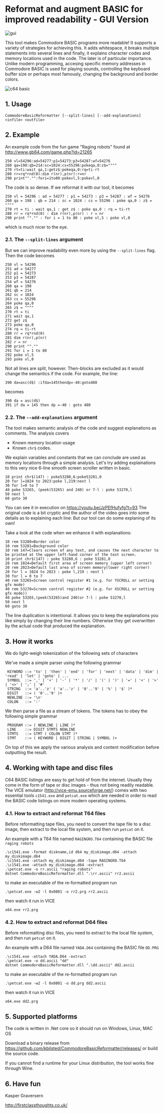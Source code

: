 ﻿# Reformat and augment BASIC for improved readability - GUI Version

![gui](cbrguiwin.jpg)

This tool makes Commodore BASIC programs more readable! It supports a variety of strategies for achieving this. It adds whitespace, it breaks multiple statements into several lines and finally, it
explains character codes and memory locations used in the code. The later is of particular importance. Unlike modern programming, accesing specific memory addresses in Commodore BASIC is used 
for playing sounds, controlling the keyboard buffer size or perhaps most famously, changing the background and border colors. 

![c64 basic](c64.png)




## 1. Usage

    CommodoreBasicReformatter [--split-lines] [--add-explanations] <infile> <outfile>


## 2. Example

An example code from the fun game "Raging robots" found at http://www.gb64.com/game.php?id=21265

```
250 vl=54296:ad=54277:p1=54273:p3=54287:wf=54276
260 qa=198:qb=214:sc=1024:cs=55296:pokeqa,0:z$=""""
270 rt=ti:wait qa,1:getz$:pokeqa,0:rq=ti-rt
280 rr=rq*rnd(0):dim r(nr),p(nr):r=nr
290 print""."":fori=1to80:pokevl,5:pokevl,0
```

The code is so dense. If we reformat it with our tool, it becomes

```
250 vl = 54296 : ad = 54277 : p1 = 54273 : p3 = 54287 : wf = 54276
260 qa = 198 : qb = 214 : sc = 1024 : cs = 55296 : poke qa,0 : z$ = """"
270 rt = ti : wait qa,1 : get z$ : poke qa,0 : rq = ti-rt
280 rr = rq*rnd(0) : dim r(nr),p(nr) : r = nr
290 print ""."" : for i = 1 to 80 : poke vl,5 : poke vl,0
```

which is much nicer to the eye.


### 2.1. The `--split-lines` argument 
 But we can improve readability even more by using the `--split-lines` flag. Then the code becomes

```
250 vl = 54296
251 ad = 54277
252 p1 = 54273
253 p3 = 54287
254 wf = 54276
260 qa = 198
261 qb = 214
262 sc = 1024
263 cs = 55296
264 poke qa,0
265 z$ = """"
270 rt = ti
271 wait qa,1
272 get z$
273 poke qa,0
274 rq = ti-rt
280 rr = rq*rnd(0)
281 dim r(nr),p(nr)
282 r = nr
290 print "".""
291 for i = 1 to 80
292 poke vl,5
293 poke vl,0
```

Not all lines are split, however. Then-blocks are excluded as it would change the semantics if the code. For example, the line:

```
390 da=asc(d$) :ifda=145thendp=-40:goto480
```
becomes

```
390 da = asc(d$)
391 if da = 145 then dp =-40 : goto 480
```

### 2.2. The `--add-explanations` argument

The tool makes semantic analysis of the code and suggest explanations as comments. The analysis covers

  * Known memory location usage
  * Known `chr$` codes.

We explain variables and constants that we can conclude are used as memory locations through a simple analysis.
Let's try adding explainations to this very nice 6-line smooth screen scroller written in basic.

```
10 print chr$(147) : poke53280,6:poke53281,0
20 for l=1024 to 2023:poke l,219:next l
30 for l=0 to 7
40 poke 53265, (peek(53265) and 240) or 7-l : poke 53270,l
50 next l
60 goto 30
```

You can see it in execution on https://youtu.be/JzPEfHufyfg?t=93 The original code is a bit cryptic and the author of the video goes into some details as to explaining each line:
But our tool can do some explaning of its own! 

Take a look at the code when we enhance it with explanations:

```
10 rem 53280=Border color
10 rem 53281=Background color
10 rem 147=Clears screen of any text, and causes the next character to be printed at the upper left-hand corner of the text screen.
10 print chr$(147) : poke 53280,6 : poke 53281,0
20 rem 1024=Default first area of screen memory (upper left corner)
20 rem 2023=Default last area of screen memory(lower right corner)
20 for l = 1024 to 2023 : poke l,219 : next l
30 for l = 0 to 7
40 rem 53265=Screen control register #1 (e.g. for YSCROLL or setting gfx mode)
40 rem 53270=Screen control register #2 (e.g. for XSCROLL or setting gfx mode))
40 poke 53265,(peek(53265)and 240)or 7-l : poke 53270,l
50 next l
60 goto 30
```

The line duplication is intentional. It allows you to keep the explanations you like simply by changing their line numbers. Otherwise
they get overwritten by the actual code that produced the explanation.


## 3. How it works

We do light-weigh tokenization of the following sets of characters


We've made a simple parser using the following grammar
    

     KEYWORD ::= 'to' | 'then' | 'end' | 'for' | 'next' | 'data' | 'dim' | 'read' | 'let' | 'goto' | ...
     SYMBOL  ::= ',' | '+' | '-' | '*' | '/' | '(' | ')' | '=' | '<' | '>' | '<>' | ';' | '#'
     STRING  ::= 'a'..'z' ( 'a'..'z' | '0'..'9' | '%' | '$' )*
     DIGIT   ::= ( '0'..'9' )+
     NEWLINE ::= '\n'
     COLON   ::= ':'


We then parse a file as a stream of tokens. The tokens has to obey the following simple grammar

     PROGRAM ::= ( NEWLINE | LINE )*
     LINE    ::= DIGIT STMTS NEWLINE
     STMTS   ::= STMT ( COLON STMT )* 
     STMT    ::= ( KEYWORD | DIGIT | STRING | SYMBOL )+

On top of this we apply the various analysis and content modification before outputting the result.




## 4. Working with tape and disc files

C64 BASIC listings are easy to get hold of from the internet. Usually they come in the form of tape or disc images - thus not being readily readable. 
The VICE emulator (http://vice-emu.sourceforge.net/) comes with two essential tools `c1541.exe` and `petcat.exe` which are needed in order to read the BASIC code listings on
more modern operating systems.


### 4.1. How to extract and reformat T64 files 

Before reformatting tape files, you need to convert the tape file to a disc image, then extract to the local file system, and then run `petcat` on it.

An example with a T64 file named `RAGINGRO.T64` containing the BASIC file `raging robots`

    .\c1541.exe -format diskname,id d64 my_diskimage.d64 -attach my_diskimage.d64
    .\c1541.exe -attach my_diskimage.d64 -tape RAGINGRO.T64
    .\c1541.exe -attach my_diskimage.d64 -extract
    .\petcat.exe -o rr.ascii "raging robots"
    dotnet CommodoreBasicReformatter.dll ".\rr.ascii" rr2.ascii

to make an executable of the re-formatted program run

    .\petcat.exe -w2 -l 0x0801 -o rr2.prg rr2.ascii

then watch it run in VICE 

	x64.exe rr2.prg


### 4.2. How to extract and reformat D64 files 

Before reformatting disc files, you need to extract to the local file system, and then run `petcat` on it.

An example with a D64 file named `YADA.D64` containing the BASIC file `DD.PRG`

    .\c1541.exe -attach YADA.D64 -extract
    .\petcat.exe -o dd.ascii "dd"
    dotnet CommodoreBasicReformatter.dll ".\dd.ascii" dd2.ascii

to make an executable of the re-formatted program run

    .\petcat.exe -w2 -l 0x0801 -o dd.prg dd2.ascii

then watch it run in VICE 

	x64.exe dd2.prg


## 5. Supported platforms

The code is written in .Net core so it should run on Windows, Linux, MAC OS

Download a binary release from https://github.com/kbilsted/CommodoreBasicReformatter/releases/ or build the source code.

If you cannot find a runtime for your Linux distribution, the tool works fine through Wine.


## 6. Have fun

Kasper Graversern

http://firstclassthoughts.co.uk/
